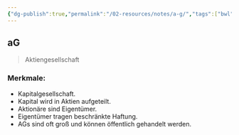 ```yaml
---
{"dg-publish":true,"permalink":"/02-resources/notes/a-g/","tags":["bwl"],"noteIcon":"","updated":"2024-06-09T19:29:35.123+02:00"}
---
```


## aG 
> Aktiengesellschaft

### Merkmale:
- Kapitalgesellschaft.
- Kapital wird in Aktien aufgeteilt.
- Aktionäre sind Eigentümer.
- Eigentümer tragen beschränkte Haftung.
- AGs sind oft groß und können öffentlich gehandelt werden.
